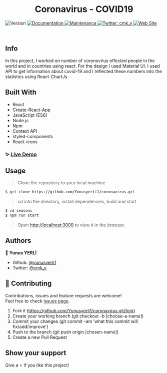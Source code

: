 <h1 align="center">Coronavirus - COVID19 </h1>
<p>
  <img alt="Version" src="https://img.shields.io/badge/version-1.0.0-blue.svg?cacheSeconds=2592000" />
  <a href="https://github.com/yunusyerli1/coronavirus/blob/master/coronavirus/README.md" target="_blank">
    <img alt="Documentation" src="https://img.shields.io/badge/documentation-yes-brightgreen.svg" />
  </a>
  <a href="https://github.com/yunusyerli1/coronavirus/blob/master/coronavirus" target="_blank">
    <img alt="Maintenance" src="https://img.shields.io/badge/Maintained%3F-yes-green.svg" />
  </a>
  <a href="https://twitter.com/cmk_y" target="_blank">
    <img alt="Twitter: cmk_y" src="https://img.shields.io/twitter/url?style=social&url=https%3A%2F%2Ftwitter.com%2Fcmk_y" />
  </a>
  <a href="https://github.com/yunusyerli1/coronavirus" target="_blank">
    <img alt="Web Site" src="https://res.cloudinary.com/yerli/image/upload/v1592219317/Project/coronavirus_ivoyrs.jpg" />
  </a>
</p>


<br>


## Info
In this project, I worked on number of coronovirus effected people in the world and in countries using react. For the design I used Material UI. I used API to get information about covid-19 and I reflected these numbers into the statistics using React-ChartJs.



## Built With

- React
- Create-React-App
- JavaScript (ES6)
- Node.js
- Npm
- Context API
- styled-components
- React-icons





### ✨ [Live Demo](https://coronayerli.herokuapp.com/)



## Usage

> Clone the repository to your local machine

```sh
$ git clone https://github.com/Yunusyerli1/coronavirus.git
```

> cd into the directory, install dependencies, build and start

```sh
$ cd seasons
$ npm run start
```

> Open [http://localhost:3000](http://localhost:3000) to view it in the browser.

## Authors

👤 **Yunus YERLİ**

- Github: [@yunusyerli1](https://github.com/Yunusyerli1)
- Twitter: [@cmk_y](https://twitter.com/cmk_y)

## 🤝 Contributing

Contributions, issues and feature requests are welcome!<br />Feel free to check [issues page](https://github.com/Yunusyerli1/coronavirus/issues).

1. Fork it (https://github.com/Yunusyerli1/coronavirus.git/fork)
2. Create your working branch (git checkout -b [choose-a-name])
3. Commit your changes (git commit -am 'what this commit will fix/add/improve')
4. Push to the branch (git push origin [chosen-name])
5. Create a new Pull Request

## Show your support

Give a ⭐️ if you like this project!

